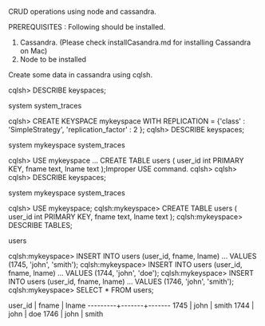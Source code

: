 CRUD operations using node and cassandra.

PREREQUISITES :
Following should be installed.
1. Cassandra. (Please check installCasandra.md for installing Cassandra on Mac)
2. Node to be installed

Create some data in cassandra using cqlsh.

cqlsh> DESCRIBE keyspaces;

system  system_traces

cqlsh> CREATE KEYSPACE mykeyspace WITH REPLICATION = {'class' : 'SimpleStrategy', 'replication_factor' : 2 };
cqlsh> DESCRIBE keyspaces;

system  mykeyspace  system_traces

cqlsh> USE mykeyspace
   ... CREATE TABLE users ( user_id int PRIMARY KEY, fname text, lname text );Improper USE command.
cqlsh>
cqlsh>
cqlsh> DESCRIBE keyspaces;

system  mykeyspace  system_traces

cqlsh> USE mykeyspace;
cqlsh:mykeyspace> CREATE TABLE users ( user_id int PRIMARY KEY, fname text, lname text );
cqlsh:mykeyspace> DESCRIBE TABLES;

users

cqlsh:mykeyspace> INSERT INTO users (user_id,  fname, lname)
              ...   VALUES (1745, 'john', 'smith');
cqlsh:mykeyspace> INSERT INTO users (user_id,  fname, lname)
              ...   VALUES (1744, 'john', 'doe');
cqlsh:mykeyspace> INSERT INTO users (user_id,  fname, lname)
              ...   VALUES (1746, 'john', 'smith');
cqlsh:mykeyspace> SELECT * FROM users;

 user_id | fname | lname
---------+-------+-------
    1745 |  john | smith
    1744 |  john |   doe
    1746 |  john | smith
